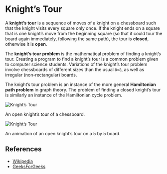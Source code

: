 Knight’s Tour
=============

A **knight’s tour** is a sequence of moves of a knight on a chessboard such that the knight visits every square only once. If the knight ends on a square that is one knight’s move from the beginning square (so that it could tour the board again immediately, following the same path), the tour is **closed**, otherwise it is **open**.

The **knight’s tour problem** is the mathematical problem of finding a knight’s tour. Creating a program to find a knight’s tour is a common problem given to computer science students. Variations of the knight’s tour problem involve chessboards of different sizes than the usual `8×8`, as well as irregular (non-rectangular) boards.

The knight’s tour problem is an instance of the more general **Hamiltonian path problem** in graph theory. The problem of finding a closed knight’s tour is similarly an instance of the Hamiltonian cycle problem.

![Knight’s Tour](https://upload.wikimedia.org/wikipedia/commons/d/da/Knight%27s_tour_anim_2.gif)

An open knight’s tour of a chessboard.

![Knight’s Tour](https://upload.wikimedia.org/wikipedia/commons/c/ca/Knights-Tour-Animation.gif)

An animation of an open knight’s tour on a 5 by 5 board.

References
----------

-   [Wikipedia](https://en.wikipedia.org/wiki/Knight%27s_tour)
-   [GeeksForGeeks](https://www.geeksforgeeks.org/backtracking-set-1-the-knights-tour-problem/)
